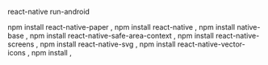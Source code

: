 react-native run-android

npm install react-native-paper ,
npm install react-native ,
npm install native-base ,
npm install react-native-safe-area-context , 
npm install react-native-screens ,
npm install react-native-svg ,
npm install react-native-vector-icons ,
npm install  ,
